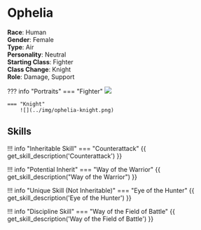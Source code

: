 # Ophelia

**Race**: Human  
**Gender**: Female  
**Type**: Air  
**Personality**: Neutral  
**Starting Class**: Fighter  
**Class Change**: Knight  
**Role**: Damage, Support

??? info "Portraits"
    === "Fighter"
        ![](../img/ophelia-fighter.jpg)

    === "Knight"
        ![](../img/ophelia-knight.png)

## Skills

!!! info "Inheritable Skill"
    === "Counterattack"
        {{ get_skill_description('Counterattack') }}

!!! info "Potential Inherit"
    === "Way of the Warrior"
        {{ get_skill_description("Way of the Warrior") }}

!!! info "Unique Skill (Not Inheritable)"
    === "Eye of the Hunter"
        {{ get_skill_description('Eye of the Hunter') }}

!!! info "Discipline Skill"
    === "Way of the Field of Battle"
        {{ get_skill_description('Way of the Field of Battle') }}

